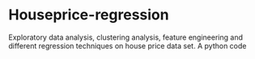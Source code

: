 # Houseprice-regression
Exploratory data analysis, clustering analysis, feature engineering and different regression techniques on house price data set. A python code
